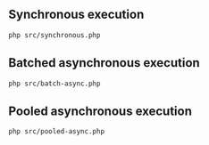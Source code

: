 ## Synchronous execution

```bash
php src/synchronous.php
```

## Batched asynchronous execution

```bash
php src/batch-async.php
```

## Pooled asynchronous execution

```bash
php src/pooled-async.php
```
